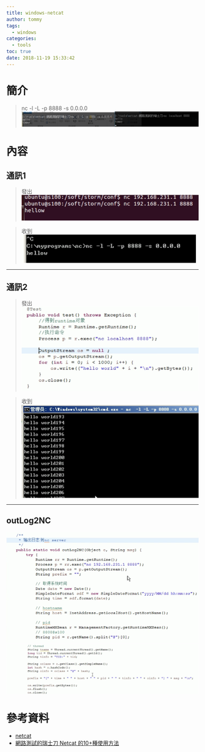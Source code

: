 ```yaml
---
title: windows-netcat
author: tommy
tags:
  - windows
categories:
  - tools
toc: true
date: 2018-11-19 15:33:42
---
```


# 簡介

> nc -l -L -p 8888 -s 0.0.0.0
![nc](../images/20181119160917.png)
<!--more-->
# 內容

## 通訊1
> 發出
![nc](../images/20181119154033.png)

> 收到
![nc](../images/20181119154024.png)

---

## 通訊2
> 發出
![nc](../images/20181119154326.png)

> 收到
![nc](../images/20181119154417.png)

---
## outLog2NC

![nc](../images/20181120145353.png)
![nc](../images/20181120145615.png)




# 參考資料
- [netcat](https://github.com/diegocr/netcat)
- [網路測試的瑞士刀 Netcat 的10+種使用方法](https://www.qa-knowhow.com/?p=3110)


